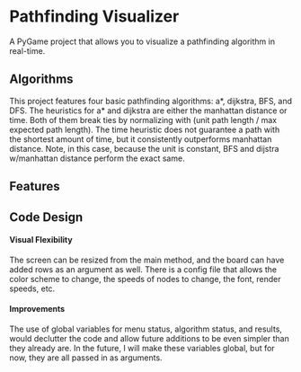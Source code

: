 # Pathfinding Visualizer
A PyGame project that allows you to visualize a pathfinding algorithm in real-time.

## Algorithms
This project features four basic pathfinding algorithms: a*, dijkstra, BFS, and DFS. The heuristics for a* and dijkstra are either the manhattan distance or time. Both of them break ties by normalizing with (unit path length / max expected path length). The time heuristic does not guarantee a path with the shortest amount of time, but it consistently outperforms manhattan distance. Note, in this case, because the unit is constant, BFS and dijstra w/manhattan distance perform the exact same. 

## Features


## Code Design
#### Visual Flexibility
The screen can be resized from the main method, and the board can have added rows as an argument as well. There is a config file that allows the color scheme to change, the speeds of nodes to change, the font, render speeds, etc. 
#### Improvements
The use of global variables for menu status, algorithm status, and results, would declutter the code and allow future additions to be even simpler than they already are. In the future, I will make these variables global, but for now, they are all passed in as arguments.
 
